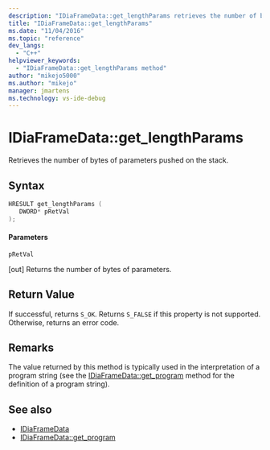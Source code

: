 ```yaml
---
description: "IDiaFrameData::get_lengthParams retrieves the number of bytes of parameters pushed on the stack."
title: "IDiaFrameData::get_lengthParams"
ms.date: "11/04/2016"
ms.topic: "reference"
dev_langs:
  - "C++"
helpviewer_keywords:
  - "IDiaFrameData::get_lengthParams method"
author: "mikejo5000"
ms.author: "mikejo"
manager: jmartens
ms.technology: vs-ide-debug
---
```

# IDiaFrameData::get_lengthParams

Retrieves the number of bytes of parameters pushed on the stack.

## Syntax

```C++
HRESULT get_lengthParams ( 
   DWORD* pRetVal
);
```

#### Parameters
 `pRetVal`

[out] Returns the number of bytes of parameters.

## Return Value
 If successful, returns `S_OK`. Returns `S_FALSE` if this property is not supported. Otherwise, returns an error code.

## Remarks
 The value returned by this method is typically used in the interpretation of a program string (see the [IDiaFrameData::get_program](../../debugger/debug-interface-access/idiaframedata-get-program.md) method for the definition of a program string).

## See also
- [IDiaFrameData](../../debugger/debug-interface-access/idiaframedata.md)
- [IDiaFrameData::get_program](../../debugger/debug-interface-access/idiaframedata-get-program.md)
